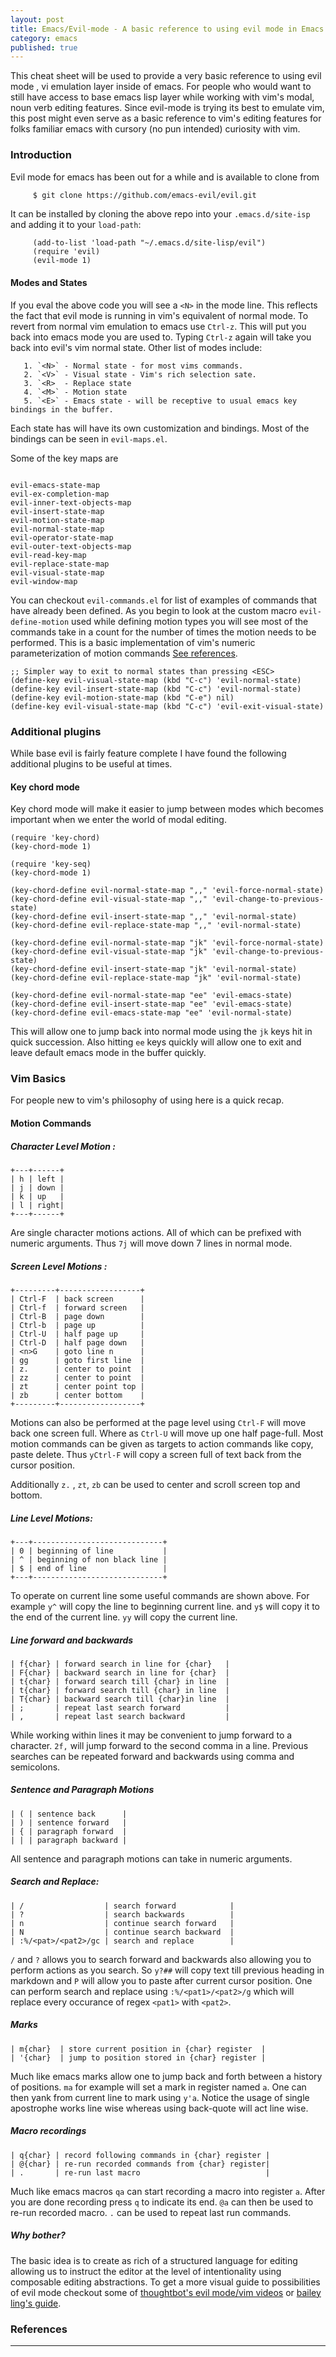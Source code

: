 ```yaml
--- 
layout: post 
title: Emacs/Evil-mode - A basic reference to using evil mode in Emacs.  
category: emacs 
published: true 
--- 
```



This cheat sheet will be used to provide a very basic reference to
using evil mode , vi emulation layer inside of emacs. For people who
would want to still have access to base emacs lisp layer while working
with vim's modal, noun verb editing features. Since evil-mode is
trying its best to emulate vim, this post might even serve as a basic
reference to vim's editing features for folks familiar emacs with
cursory (no pun intended) curiosity with vim.

### Introduction

Evil mode for emacs has been out for a while and is available to clone
from

```bash
     $ git clone https://github.com/emacs-evil/evil.git
```

It can be installed by cloning the above repo into your `.emacs.d/site-isp` and adding it to your `load-path`:

```emacslisp
     (add-to-list 'load-path "~/.emacs.d/site-lisp/evil")
     (require 'evil)
     (evil-mode 1)
```

#### Modes and States

If you eval the above code you will see a `<N>` in the mode line. This
reflects the fact that evil mode is running in vim's equivalent of
normal mode.  To revert from normal vim emulation to emacs use
`Ctrl-z`. This will put you back into emacs mode you are used
to. Typing `Ctrl-z` again will take you back into evil's vim normal
state. Other list of modes include:

       1. `<N>` - Normal state - for most vims commands.
       2. `<V>` - Visual state - Vim's rich selection sate.
       3. `<R>  - Replace state
       4. `<M>` - Motion state
       5. `<E>` - Emacs state - will be receptive to usual emacs key bindings in the buffer.


Each state has will have its own customization and bindings. Most of
the bindings can be seen in `evil-maps.el`.

Some of the key maps are
```emacslisp

evil-emacs-state-map 
evil-ex-completion-map
evil-inner-text-objects-map
evil-insert-state-map
evil-motion-state-map
evil-normal-state-map
evil-operator-state-map
evil-outer-text-objects-map
evil-read-key-map
evil-replace-state-map
evil-visual-state-map
evil-window-map
```

You can checkout `evil-commands.el` for list of examples of commands
that have already been defined. As you begin to look at the custom
macro `evil-define-motion` used while defining motion types you will
see most of the commands take in a count for the number of times the
motion needs to be performed. This is a basic implementation of vim's
numeric parameterization of motion commands [See references][1].

```emacslisp
;; Simpler way to exit to normal states than pressing <ESC>
(define-key evil-visual-state-map (kbd "C-c") 'evil-normal-state)
(define-key evil-insert-state-map (kbd "C-c") 'evil-normal-state)
(define-key evil-motion-state-map (kbd "C-e") nil)
(define-key evil-visual-state-map (kbd "C-c") 'evil-exit-visual-state)

```
### Additional plugins

While base evil is fairly feature complete I have found the following
additional plugins to be useful at times.

#### Key chord mode

Key chord mode will make it easier to jump between modes which becomes
important when we enter the world of modal editing.

```
(require 'key-chord)
(key-chord-mode 1)

(require 'key-seq)
(key-chord-mode 1)

(key-chord-define evil-normal-state-map ",," 'evil-force-normal-state)
(key-chord-define evil-visual-state-map ",," 'evil-change-to-previous-state)
(key-chord-define evil-insert-state-map ",," 'evil-normal-state)
(key-chord-define evil-replace-state-map ",," 'evil-normal-state)

(key-chord-define evil-normal-state-map "jk" 'evil-force-normal-state)
(key-chord-define evil-visual-state-map "jk" 'evil-change-to-previous-state)
(key-chord-define evil-insert-state-map "jk" 'evil-normal-state)
(key-chord-define evil-replace-state-map "jk" 'evil-normal-state)

(key-chord-define evil-normal-state-map "ee" 'evil-emacs-state)
(key-chord-define evil-insert-state-map "ee" 'evil-emacs-state)
(key-chord-define evil-emacs-state-map "ee" 'evil-normal-state)
```

This will allow one to jump back into normal mode using the `jk` keys
hit in quick succession. Also hitting `ee` keys quickly will allow one
to exit and leave default emacs mode in the buffer quickly.

### Vim Basics

For people new to vim's philosophy of using here is a quick recap.

#### Motion Commands

##### Character Level Motion :

```
+---+------+
| h | left |
| j | down |
| k | up   |
| l | right|
+---+------+
```

Are single character motions actions. All of which can be
prefixed with numeric arguments. Thus `7j` will move down 7
lines in normal mode.

##### Screen Level Motions :
```
+---------+------------------+
| Ctrl-F  | back screen      |
| Ctrl-f  | forward screen   |
| Ctrl-B  | page down        |
| Ctrl-b  | page up          |
| Ctrl-U  | half page up     |
| Ctrl-D  | half page down   |
| <n>G    | goto line n      |
| gg      | goto first line  |
| z.      | center to point  |
| zz      | center to point  |
| zt      | center point top |
| zb      | center bottom    |
+---------+------------------+
```


Motions can also be performed at the page level using `Ctrl-F` will move
back one screen full. Where as `Ctrl-U` will move up one half page-full.
Most motion commands can be given as targets to action commands like copy, paste
delete. Thus `yCtrl-F` will copy a screen full of text back from the cursor position.

Additionally `z.` , `zt`, `zb` can be used to center and scroll screen
top and bottom.


##### Line Level Motions:


```
+---+-----------------------------+
| 0 | beginning of line           |
| ^ | beginning of non black line |
| $ | end of line                 |
+---+-----------------------------+
```
      
To operate on current line some useful commands are shown
above. For example `y^` will copy the line to beginning current
line. and `y$` will copy it to the end of the current line. `yy`
will copy the current line. 


##### Line forward and backwards
```
| f{char} | forward search in line for {char}   |
| F{char} | backward search in line for {char}  |
| t{char} | forward search till {char} in line  |
| t{char} | forward search till {char} in line  |
| T{char} | backward search till {char}in line  |
| ;       | repeat last search forward          |
| ,       | repeat last search backward         | 

```

While working within lines it may be convenient to jump forward to a
character. `2f,` will jump forward to the second comma in a
line. Previous searches can be repeated forward and backwards using
comma and semicolons.

##### Sentence and Paragraph Motions

```
| ( | sentence back      |
| ) | sentence forward   |
| { | paragraph forward  |
| | | paragraph backward |

```

All sentence and paragraph motions can take in numeric arguments.

##### Search and Replace:
```
| /                  | search forward            |
| ?                  | search backwards          |
| n                  | continue search forward   |
| N                  | continue search backward  |
| :%/<pat>/<pat2>/gc | search and replace        |
```

`/` and `?` allows you to search forward and backwards also allowing
you to perform actions as you search. So `y?##` will copy text till
previous heading in markdown and `P` will allow you to paste after
current cursor position. One can perform search and replace using
`:%/<pat1>/<pat2>/g` which will replace every occurance of regex
`<pat1>` with `<pat2>`.


##### Marks
```
| m{char}  | store current position in {char} register  |
| '{char}  | jump to position stored in {char} register |
```

Much like emacs marks allow one to jump back and forth between a
history of positions. `ma` for example will set a mark in register
named `a`. One can then yank from current line to mark using `y'a`.
Notice the usage of single apostrophe works line wise whereas using
back-quote will act line wise.

##### Macro recordings

```
| q{char} | record following commands in {char} register |
| @{char} | re-run recorded commands from {char} register|
| .       | re-run last macro                            |
```

Much like emacs macros `qa` can start recording a macro into register
`a`.  After you are done recording press `q` to indicate its end. `@a`
can then be used to re-run recorded macro. `.` can be used to repeat
last run commands.



##### Why bother?

The basic idea is to create as rich of a structured language for
editing allowing us to instruct the editor at the level of
intentionality using composable editing abstractions. To get a more
visual guide to possibilities of evil mode checkout some of
[thoughtbot's evil mode/vim videos][youtube-evil] or
[bailey ling's guide][baiy-ling-evil].


### References

[1]: http://blog.jakubarnold.cz/2014/06/23/evil-mode-how-to-switch-from-vim-to-emacs.html
[youtube-evil]: https://www.youtube.com/watch?v=JWD1Fpdd4Pc
[baiy-ling-evil]: https://www.youtube.com/watch?v=PeVQwYUxYEg
---
